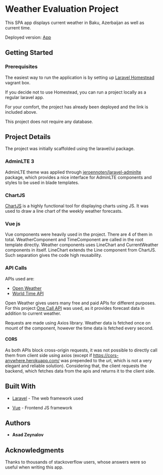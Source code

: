 
# Weather Evaluation Project

  

This SPA app displays current weather in Baku, Azerbaijan as well as current time.

  

Deployed version: <a  href="http://wthreval.herokuapp.com">App</a>

  

## Getting Started
  

### Prerequisites

  

The easiest way to run the application is by setting up <a  href="https://laravel.com/docs/7.x/homestead">Laravel Homestead</a> vagrant box.

If you decide not to use Homestead, you can run a project locally as a regular laravel app.  

For your comfort, the project has already been deployed and the link is included above.

This project does not require any database. 
  



## Project Details

The project was initially scaffolded using the laravel/ui package.
### AdminLTE 3
 AdminLTE theme was applied through <a href="https://github.com/jeroennoten/Laravel-AdminLTE">jeroennoten/laravel-adminlte</a> package, which provides a nice interface for AdminLTE components and styles to be used in blade templates.  

### ChartJS
<a href="https://www.chartjs.org/">ChartJS</a> is a highly functional tool for displaying charts using JS. It was used to draw a line chart of the weekly weather forecasts.

### Vue js
Vue components were heavily used in the project. There are 4 of them in total. WeatherComponent and TimeComponent are called in the root template directly. Weather components uses LineChart and CurrentWeather components in itself. LineChart extends the Line component from ChartJS. Such separation gives the code high reusability.

### API Calls
APIs used are: 

 - <a href="https://openweathermap.org">Open Weather</a>
 - <a href="https://worldtimeapi.org">World Time API</a>

Open Weather gives users many free and paid APIs for different purposes. For this project <a href="https://openweathermap.org/api/one-call-api">One Call API</a> was used, as it provides forecast data in addition to current weather.

Requests are made using Axios library. Weather data is fetched once on mount of the component, however the time data is fetched every second.

#### CORS
As both APIs block cross-origin requests, it was not possible to directly call them from client side using axios (except if https://cors-anywhere.herokuapp.com/ was prepended to the url, which is not a very elegant and reliable solution). Considering that, the client requests the backend, which fetches data from the apis and returns it to the client side.
  

## Built With

 
*  [Laravel](https://laravel.com/) - The web framework used

*  [Vue](https://vuejs.org/) - Frontend JS framework
  

## Authors

  

*  **Asad Zeynalov**

## Acknowledgments

  
Thanks to thousands of stackoverflow users, whose answers were so useful when writing this app.
